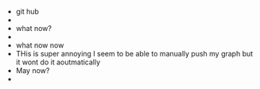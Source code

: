 - git hub
-
- what  now?
-
- what now now
- THis is super annoying I seem to be able to manually push my graph but it wont do it aoutmatically
- May now?
-